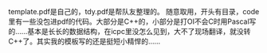 template.pdf是自己的，tdy.pdf是帮队友整理的。
随意取用，开头有目录，code里有一些没包进pdf的代码。大部分是C++的，小部分是打OI不会C时用Pascal写的……基本是长长的数据结构，在icpc里没怎么见到，大不了现场翻译，就没转C++了。其实我的模板写的还是挺短小精悍的……